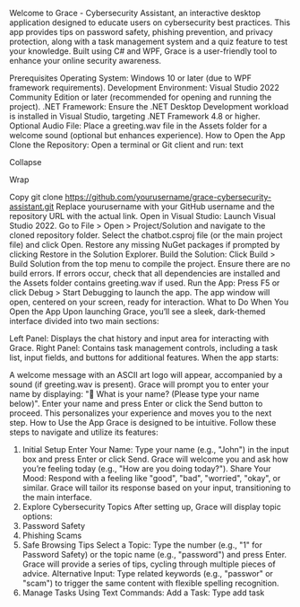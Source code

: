 Welcome to Grace - Cybersecurity Assistant, an interactive desktop application designed to educate users on cybersecurity best practices. This app provides tips on password safety, phishing prevention, and privacy protection, along with a task management system and a quiz feature to test your knowledge. Built using C# and WPF, Grace is a user-friendly tool to enhance your online security awareness.

Prerequisites
Operating System: Windows 10 or later (due to WPF framework requirements).
Development Environment: Visual Studio 2022 Community Edition or later (recommended for opening and running the project).
.NET Framework: Ensure the .NET Desktop Development workload is installed in Visual Studio, targeting .NET Framework 4.8 or higher.
Optional Audio File: Place a greeting.wav file in the Assets folder for a welcome sound (optional but enhances experience).
How to Open the App
Clone the Repository:
Open a terminal or Git client and run:
text

Collapse

Wrap

Copy
git clone https://github.com/yourusername/grace-cybersecurity-assistant.git
Replace yourusername with your GitHub username and the repository URL with the actual link.
Open in Visual Studio:
Launch Visual Studio 2022.
Go to File > Open > Project/Solution and navigate to the cloned repository folder.
Select the chatbot.csproj file (or the main project file) and click Open.
Restore any missing NuGet packages if prompted by clicking Restore in the Solution Explorer.
Build the Solution:
Click Build > Build Solution from the top menu to compile the project.
Ensure there are no build errors. If errors occur, check that all dependencies are installed and the Assets folder contains greeting.wav if used.
Run the App:
Press F5 or click Debug > Start Debugging to launch the app.
The app window will open, centered on your screen, ready for interaction.
What to Do When You Open the App
Upon launching Grace, you’ll see a sleek, dark-themed interface divided into two main sections:

Left Panel: Displays the chat history and input area for interacting with Grace.
Right Panel: Contains task management controls, including a task list, input fields, and buttons for additional features.
When the app starts:

A welcome message with an ASCII art logo will appear, accompanied by a sound (if greeting.wav is present).
Grace will prompt you to enter your name by displaying: "👋 What is your name? (Please type your name below)".
Enter your name and press Enter or click the Send button to proceed. This personalizes your experience and moves you to the next step.
How to Use the App
Grace is designed to be intuitive. Follow these steps to navigate and utilize its features:

1. Initial Setup
Enter Your Name: Type your name (e.g., "John") in the input box and press Enter or click Send. Grace will welcome you and ask how you’re feeling today (e.g., "How are you doing today?").
Share Your Mood: Respond with a feeling like "good", "bad", "worried", "okay", or similar. Grace will tailor its response based on your input, transitioning to the main interface.
2. Explore Cybersecurity Topics
After setting up, Grace will display topic options:
1. Password Safety
2. Phishing Scams
3. Safe Browsing Tips
Select a Topic: Type the number (e.g., "1" for Password Safety) or the topic name (e.g., "password") and press Enter. Grace will provide a series of tips, cycling through multiple pieces of advice.
Alternative Input: Type related keywords (e.g., "passwor" or "scam") to trigger the same content with flexible spelling recognition.
3. Manage Tasks
Using Text Commands:
Add a Task: Type add task <title> [with description ...] [in X days/tomorrow/next week] (e.g., "add task check VPN tomorrow" or "add task submit report with description email manager in 2 days").
View Tasks: Type show tasks to list all tasks in the chat.
Complete a Task: Type complete task <title> (e.g., "complete task check VPN").
Delete a Task: Type delete task <title> (e.g., "delete task submit report").
Using the GUI:
In the right panel, enter a task title in the "Task Title" field, a description in the "Task Description" field, and an optional reminder date using the date picker.
Click Add Task to save the task. It will appear in the task list below.
Select a task from the list and click Complete or Delete to update its status or remove it.
4. Take the Cybersecurity Quiz
Start the Quiz: Type quiz or click the Start Quiz button in the right panel.
Answer Questions: Grace will present 10 questions (multiple-choice or true/false) with options. Type the letter (e.g., "A", "B") or "T"/"F" and press Enter, or type skip to move to the next question.
Get Feedback: Receive instant feedback ("✅ Correct!" or "❌ Wrong!") with explanations. After all questions, see your score and tailored feedback (e.g., "🏆 Great job! You're a cybersecurity pro!" for 8+ correct answers).
5. View Activity Log
Type activity log or click Show Log in the right panel to display the last 10 actions (e.g., task additions, quiz starts) in the chat window.
6. Exit the App
Type exit or quit and press Enter to close Grace. It will display a farewell message and shut down.
Additional Notes
Customization: Add a greeting.wav file to the Assets folder for an audio welcome. Ensure it’s a valid WAV file to avoid errors.
Troubleshooting: If the app doesn’t run, verify Visual Studio settings, rebuild the solution, or check the console for error messages.
Contributions: Feel free to fork this repository, submit issues, or propose enhancements via pull requests.[![Review Assignment Due Date](https://classroom.github.com/assets/deadline-readme-button-22041afd0340ce965d47ae6ef1cefeee28c7c493a6346c4f15d667ab976d596c.svg)](https://classroom.github.com/a/Q0H1VfQX)
